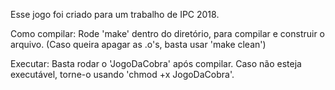 Esse jogo foi criado para um trabalho de IPC 2018.

Como compilar:
  Rode 'make' dentro do diretório, para compilar e construir o arquivo.
  (Caso queira apagar as .o's, basta usar 'make clean')

Executar:
  Basta rodar o 'JogoDaCobra' após compilar.
  Caso não esteja executável, torne-o usando 'chmod +x JogoDaCobra'.
